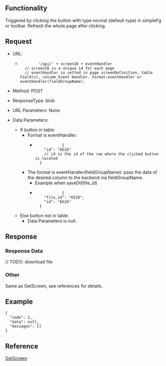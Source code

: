 ## Functionality

Triggered by clicking the button with type normal (default type) in simpleFg
or toolbar. Refresh the whole page after clicking.

## Request

  * URL: 
    *             '/api/' + screenID + eventHandler
            // screenID is a unique id for each page
            // eventHandler is setted in page screenDefinition, table Field(s), column Event Handler. Format:eventHandler or eventHandler(fieldGroupName).
        

  

  * Method: POST
  * ResponseType: blob

  

  * URL Parameters: None

  

  * Data Parameters: 
    * If button in table: 
      * Format is eventHandler: 
        *                 {
                  "id": "6526"
                  // id is the id of the row where the clicked button is located
                }
                

      * The format is eventHandler(fieldGroupName): pass the data of the desired column to the backend via fieldGroupName. 
        * Example when saveDtl(file_id)
        *                 {
                  "file_id": "6526",
                  "id": "6526"
                }
                

    * Else button not in table: 
      * Data Parameters is null.

## Response

### Response Data

// TODO: download file

### Other

Same as GetScreen, see references for details.

## Example

    
    
    {
      "code": 1,
      "data": null,
      "messages": []
    }
    

## Reference

[GetScreen](GetScreen.md "GetScreen")


